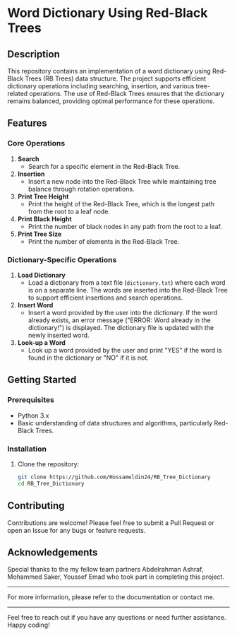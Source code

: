 # Word Dictionary Using Red-Black Trees

## Description

This repository contains an implementation of a word dictionary using Red-Black Trees (RB Trees) data structure. The project supports efficient dictionary operations including searching, insertion, and various tree-related operations. The use of Red-Black Trees ensures that the dictionary remains balanced, providing optimal performance for these operations.

## Features

### Core Operations

1. **Search**
   - Search for a specific element in the Red-Black Tree.
2. **Insertion**
   - Insert a new node into the Red-Black Tree while maintaining tree balance through rotation operations.
3. **Print Tree Height**
   - Print the height of the Red-Black Tree, which is the longest path from the root to a leaf node.
4. **Print Black Height**
   - Print the number of black nodes in any path from the root to a leaf.
5. **Print Tree Size**
   - Print the number of elements in the Red-Black Tree.

### Dictionary-Specific Operations

1. **Load Dictionary**
   - Load a dictionary from a text file (`dictionary.txt`) where each word is on a separate line. The words are inserted into the Red-Black Tree to support efficient insertions and search operations.
2. **Insert Word**
   - Insert a word provided by the user into the dictionary. If the word already exists, an error message ("ERROR: Word already in the dictionary!") is displayed. The dictionary file is updated with the newly inserted word.
3. **Look-up a Word**
   - Look up a word provided by the user and print "YES" if the word is found in the dictionary or "NO" if it is not.

## Getting Started

### Prerequisites

- Python 3.x
- Basic understanding of data structures and algorithms, particularly Red-Black Trees.

### Installation

1. Clone the repository:
   ```sh
   git clone https://github.com/Hossameldin24/RB_Tree_Dictionary
   cd RB_Tree_Dictionary
   ```

## Contributing

Contributions are welcome! Please feel free to submit a Pull Request or open an Issue for any bugs or feature requests.

## Acknowledgements

Special thanks to the my fellow team partners Abdelrahman Ashraf, Mohammed Saker, Youssef Emad who took part in completing this project.

---

For more information, please refer to the documentation or contact me.

---

Feel free to reach out if you have any questions or need further assistance. Happy coding!

